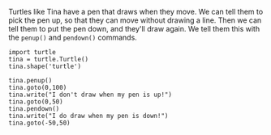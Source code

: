 Turtles like Tina have a pen that draws when they move.  We can tell them to pick the pen up, so that they can move without drawing a line.  Then we can tell them to put the pen down, and they'll draw again.  We tell them this with the `penup()` and `pendown()` commands.

```python.run
import turtle
tina = turtle.Turtle()
tina.shape('turtle')

tina.penup()
tina.goto(0,100)
tina.write("I don't draw when my pen is up!")
tina.goto(0,50)
tina.pendown()
tina.write("I do draw when my pen is down!")
tina.goto(-50,50)
```